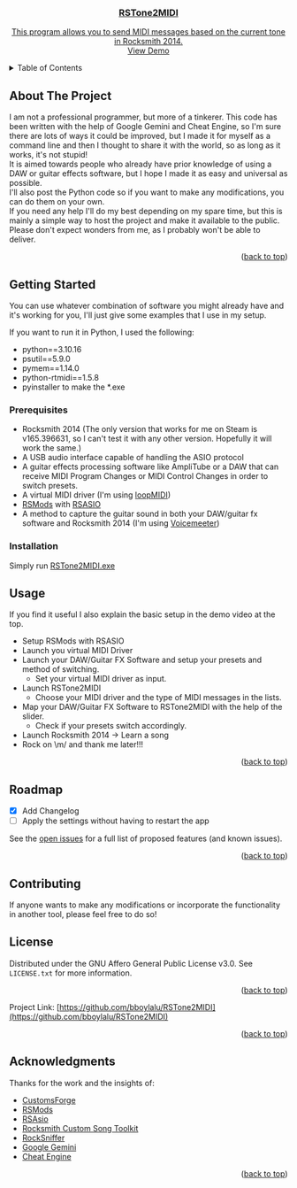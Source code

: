 <!-- Improved compatibility of back to top link: See: https://github.com/othneildrew/Best-README-Template/pull/73 -->
<a id="readme-top"></a>
<!--
*** Thanks for checking out the Best-README-Template. If you have a suggestion
*** that would make this better, please fork the repo and create a pull request
*** or simply open an issue with the tag "enhancement".
*** Don't forget to give the project a star!
*** Thanks again! Now go create something AMAZING! :D
-->



<!-- PROJECT SHIELDS -->
<!--
*** I'm using markdown "reference style" links for readability.
*** Reference links are enclosed in brackets [ ] instead of parentheses ( ).
*** See the bottom of this document for the declaration of the reference variables
*** for contributors-url, forks-url, etc. This is an optional, concise syntax you may use.
*** https://www.markdownguide.org/basic-syntax/#reference-style-links
-->
<!--
[![Contributors][contributors-shield]][contributors-url]
[![Forks][forks-shield]][forks-url]
[![Stargazers][stars-shield]][stars-url]
[![Issues][issues-shield]][issues-url]
[![Unlicense License][license-shield]][license-url]
-->


<!-- PROJECT LOGO -->
<br />
<div align="center">
  <a href="https://github.com/bboylalu/RSTone2MIDI">

  <h3 align="center">RSTone2MIDI</h3>

  <p align="center">
    This program allows you to send MIDI messages based on the current tone in Rocksmith 2014.
    <br />
    <a href="https://youtu.be/S4WjupKM8gA">View Demo</a>
  </p>
</div>



<!-- TABLE OF CONTENTS -->
<details>
  <summary>Table of Contents</summary>
  <ol>
    <li>
      <a href="#about-the-project">About The Project</a>
    </li>
    <li>
      <a href="#getting-started">Getting Started</a>
      <ul>
        <li><a href="#prerequisites">Prerequisites</a></li>
        <li><a href="#installation">Installation</a></li>
      </ul>
    </li>
    <li><a href="#usage">Usage</a></li>
    <li><a href="#roadmap">Roadmap</a></li>
    <li><a href="#contributing">Contributing</a></li>
    <li><a href="#license">License</a></li>
    <li><a href="#acknowledgments">Acknowledgments</a></li>
  </ol>
</details>



<!-- ABOUT THE PROJECT -->
## About The Project

I am not a professional programmer, but more of a tinkerer. This code has been written with the help of Google Gemini and Cheat Engine, so I'm sure there are lots of ways it could be improved, but I made it for myself as a command line and then I thought to share it with the world, so as long as it works, it's not stupid!
<br />
It is aimed towards people who already have prior knowledge of using a DAW or guitar effects software, but I hope I made it as easy and universal as possible.
<br />
I'll also post the Python code so if you want to make any modifications, you can do them on your own.
<br />
If you need any help I'll do my best depending on my spare time, but this is mainly a simple way to host the project and make it available to the public. Please don't expect wonders from me, as I probably won't be able to deliver.
<p align="right">(<a href="#readme-top">back to top</a>)</p>


<!--
### Built With

This section should list any major frameworks/libraries used to bootstrap your project. Leave any add-ons/plugins for the acknowledgements section. Here are a few examples.

* [![Next][Next.js]][Next-url]
* [![React][React.js]][React-url]
* [![Vue][Vue.js]][Vue-url]
* [![Angular][Angular.io]][Angular-url]
* [![Svelte][Svelte.dev]][Svelte-url]
* [![Laravel][Laravel.com]][Laravel-url]
* [![Bootstrap][Bootstrap.com]][Bootstrap-url]
* [![JQuery][JQuery.com]][JQuery-url]

<p align="right">(<a href="#readme-top">back to top</a>)</p>
-->



<!-- GETTING STARTED -->
## Getting Started

You can use whatever combination of software you might already have and it's working for you, I'll just give some examples that I use in my setup.

If you want to run it in Python, I used the following:
- python==3.10.16
- psutil==5.9.0
- pymem==1.14.0
- python-rtmidi==1.5.8
- pyinstaller to make the *.exe

### Prerequisites

- Rocksmith 2014 (The only version that works for me on Steam is v165.396631, so I can't test it with any other version. Hopefully it will work the same.)
- A USB audio interface capable of handling the ASIO protocol
- A guitar effects processing software like AmpliTube or a DAW that can receive MIDI Program Changes or MIDI Control Changes in order to switch presets.
- A virtual MIDI driver (I'm using <a href="https://www.tobias-erichsen.de/software/loopmidi.html">loopMIDI</a>)
- <a href="https://github.com/Lovrom8/RSMods">RSMods</a> with <a href="https://github.com/mdias/rs_asio">RSASIO</a>
- A method to capture the guitar sound in both your DAW/guitar fx software and Rocksmith 2014 (I'm using <a href="https://vb-audio.com/Voicemeeter/">Voicemeeter</a>)

### Installation

Simply run <a href="https://github.com/bboylalu/RSTone2MIDI/releases/tag/v1.0">RSTone2MIDI.exe</a>

<!-- USAGE EXAMPLES -->
## Usage

If you find it useful I also explain the basic setup in the demo video at the top.

- Setup RSMods with RSASIO
- Launch you virtual MIDI Driver
- Launch your DAW/Guitar FX Software and setup your presets and method of switching.
  - Set your virtual MIDI driver as input.
- Launch RSTone2MIDI
  - Choose your MIDI driver and the type of MIDI messages in the lists.
- Map your DAW/Guitar FX Software to RSTone2MIDI with the help of the slider.
  - Check if your presets switch accordingly.
- Launch Rocksmith 2014 -> Learn a song
- Rock on \m/ and thank me later!!!

<p align="right">(<a href="#readme-top">back to top</a>)</p>



<!-- ROADMAP -->
## Roadmap

- [x] Add Changelog
- [ ] Apply the settings without having to restart the app

See the [open issues](https://github.com/bboylalu/RSTone2MIDI/issues) for a full list of proposed features (and known issues).

<p align="right">(<a href="#readme-top">back to top</a>)</p>

<!-- CONTRIBUTING -->
## Contributing

If anyone wants to make any modifications or incorporate the functionality in another tool, please feel free to do so!

<!--
### Top contributors:

<a href="https://github.com/othneildrew/Best-README-Template/graphs/contributors">
  <img src="https://contrib.rocks/image?repo=othneildrew/Best-README-Template" alt="contrib.rocks image" />
</a>

<p align="right">(<a href="#readme-top">back to top</a>)</p>
-->


<!-- LICENSE -->
## License

Distributed under the GNU Affero General Public License v3.0. See `LICENSE.txt` for more information.

<p align="right">(<a href="#readme-top">back to top</a>)</p>



<!-- CONTACT -->
<!--
## Contact
-->

Project Link: [https://github.com/bboylalu/RSTone2MIDI](https://github.com/bboylalu/RSTone2MIDI)

<p align="right">(<a href="#readme-top">back to top</a>)</p>

<!-- ACKNOWLEDGMENTS -->
## Acknowledgments

Thanks for the work and the insights of:

* [CustomsForge](https://customsforge.com/)
* [RSMods](https://github.com/Lovrom8/RSMods)
* [RSAsio](https://github.com/mdias/rs_asio)
* [Rocksmith Custom Song Toolkit](https://github.com/rscustom/rocksmith-custom-song-toolkit)
* [RockSniffer](https://github.com/kokolihapihvi/RockSniffer)
* [Google Gemini](https://gemini.google.com/)
* [Cheat Engine](https://www.cheatengine.org/)

<p align="right">(<a href="#readme-top">back to top</a>)</p>



<!-- MARKDOWN LINKS & IMAGES -->
<!-- https://www.markdownguide.org/basic-syntax/#reference-style-links -->
<!--
[contributors-shield]: https://img.shields.io/github/contributors/othneildrew/Best-README-Template.svg?style=for-the-badge
[contributors-url]: https://github.com/othneildrew/Best-README-Template/graphs/contributors
[forks-shield]: https://img.shields.io/github/forks/othneildrew/Best-README-Template.svg?style=for-the-badge
[forks-url]: https://github.com/othneildrew/Best-README-Template/network/members
[stars-shield]: https://img.shields.io/github/stars/othneildrew/Best-README-Template.svg?style=for-the-badge
[stars-url]: https://github.com/othneildrew/Best-README-Template/stargazers
[issues-shield]: https://img.shields.io/github/issues/othneildrew/Best-README-Template.svg?style=for-the-badge
[issues-url]: https://github.com/othneildrew/Best-README-Template/issues
[license-shield]: https://img.shields.io/github/license/othneildrew/Best-README-Template.svg?style=for-the-badge
[license-url]: https://github.com/othneildrew/Best-README-Template/blob/master/LICENSE.txt
[linkedin-shield]: https://img.shields.io/badge/-LinkedIn-black.svg?style=for-the-badge&logo=linkedin&colorB=555
[linkedin-url]: https://linkedin.com/in/othneildrew
[product-screenshot]: images/screenshot.png
[Next.js]: https://img.shields.io/badge/next.js-000000?style=for-the-badge&logo=nextdotjs&logoColor=white
[Next-url]: https://nextjs.org/
[React.js]: https://img.shields.io/badge/React-20232A?style=for-the-badge&logo=react&logoColor=61DAFB
[React-url]: https://reactjs.org/
[Vue.js]: https://img.shields.io/badge/Vue.js-35495E?style=for-the-badge&logo=vuedotjs&logoColor=4FC08D
[Vue-url]: https://vuejs.org/
[Angular.io]: https://img.shields.io/badge/Angular-DD0031?style=for-the-badge&logo=angular&logoColor=white
[Angular-url]: https://angular.io/
[Svelte.dev]: https://img.shields.io/badge/Svelte-4A4A55?style=for-the-badge&logo=svelte&logoColor=FF3E00
[Svelte-url]: https://svelte.dev/
[Laravel.com]: https://img.shields.io/badge/Laravel-FF2D20?style=for-the-badge&logo=laravel&logoColor=white
[Laravel-url]: https://laravel.com
[Bootstrap.com]: https://img.shields.io/badge/Bootstrap-563D7C?style=for-the-badge&logo=bootstrap&logoColor=white
[Bootstrap-url]: https://getbootstrap.com
[JQuery.com]: https://img.shields.io/badge/jQuery-0769AD?style=for-the-badge&logo=jquery&logoColor=white
[JQuery-url]: https://jquery.com 
-->
